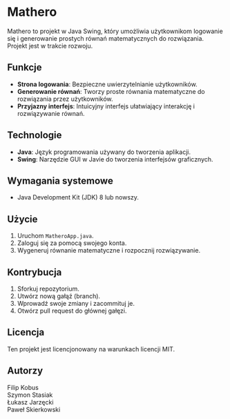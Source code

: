 # Mathero

Mathero to projekt w Java Swing, który umożliwia użytkownikom logowanie się i generowanie prostych równań matematycznych do rozwiązania. Projekt jest w trakcie rozwoju.

## Funkcje

- **Strona logowania**: Bezpieczne uwierzytelnianie użytkowników.
- **Generowanie równań**: Tworzy proste równania matematyczne do rozwiązania przez użytkowników.
- **Przyjazny interfejs**: Intuicyjny interfejs ułatwiający interakcję i rozwiązywanie równań.

## Technologie

- **Java**: Język programowania używany do tworzenia aplikacji.
- **Swing**: Narzędzie GUI w Javie do tworzenia interfejsów graficznych.

## Wymagania systemowe

- Java Development Kit (JDK) 8 lub nowszy.

## Użycie

1. Uruchom `MatheroApp.java`.
2. Zaloguj się za pomocą swojego konta.
3. Wygeneruj równanie matematyczne i rozpocznij rozwiązywanie.

## Kontrybucja

1. Sforkuj repozytorium.
2. Utwórz nową gałąź (branch).
3. Wprowadź swoje zmiany i zacommituj je.
4. Otwórz pull request do głównej gałęzi.

## Licencja

Ten projekt jest licencjonowany na warunkach licencji MIT.

## Autorzy

Filip Kobus  
Szymon Stasiak  
Łukasz Jarzęcki  
Paweł Skierkowski